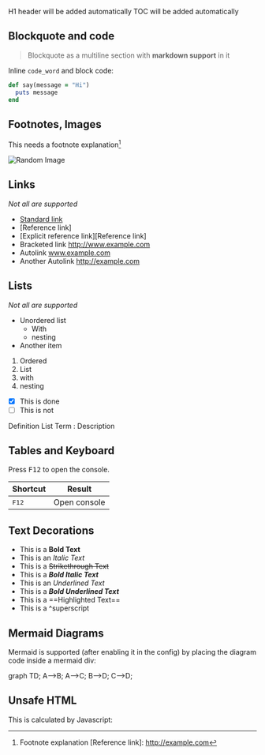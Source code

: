 <!-- TOC -->

H1 header will be added automatically
TOC will be added automatically

## Blockquote and code

> Blockquote
> as a multiline section
> with **markdown support** in it

Inline `code_word` and block code:

```ruby
def say(message = "Hi")
  puts message
end
```

## Footnotes, Images

This needs a footnote explanation[^1]

![Random Image](https://picsum.photos/200/200)

## Links

*Not all are supported*

- [Standard link](http://example.com)
- [Reference link]
- [Explicit reference link][Reference link]
- Bracketed link <http://www.example.com>
- Autolink www.example.com
- Another Autolink http://example.com

## Lists

*Not all are supported*

- Unordered list
  - With
  - nesting
- Another item

1. Ordered
2. List
  1. with 
  2. nesting

- [x] This is done
- [ ] This is not

Definition List Term
: Description

## Tables and Keyboard

Press <kbd>F12</kbd> to open the console.

| Shortcut       | Result                       |
|----------------|------------------------------|
| <kbd>F12</kbd> | Open console                 |

## Text Decorations

- This is a **Bold Text**
- This is an *Italic Text*
- This is a ~~Strikethrough Text~~
- This is a ***Bold Italic Text***
- This is an _Underlined Text_
- This is a _**Bold Underlined Text**_
- This is a ==Highlighted Text==
- This is a ^superscript

## Mermaid Diagrams

Mermaid is supported (after enabling it in the config) by placing the diagram
code inside a mermaid div:

<div class='mermaid'>
graph TD;
    A-->B;
    A-->C;
    B-->D;
    C-->D;
</div>

## Unsafe HTML

This is calculated by Javascript: <span id='demo'></div>

<script>document.getElementById("demo").innerHTML = 5 + 6;</script>


[^1]: Footnote explanation
[Reference link]: http://example.com


